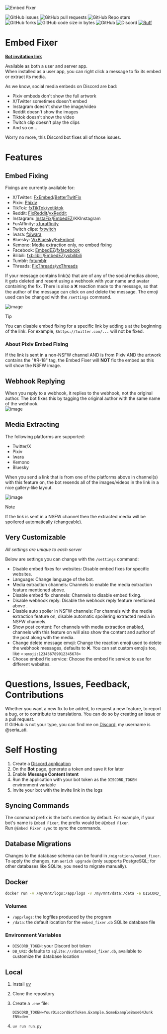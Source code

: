 ![Embed Fixer](https://i.imgur.com/919Gum1.png)  

![GitHub issues](https://img.shields.io/github/issues/seriaati/embed-fixer)
![GitHub pull requests](https://img.shields.io/github/issues-pr/seriaati/embed-fixer)
![GitHub Repo stars](https://img.shields.io/github/stars/seriaati/embed-fixer)
![GitHub forks](https://img.shields.io/github/forks/seriaati/embed-fixer)
![GitHub code size in bytes](https://img.shields.io/github/languages/code-size/seriaati/embed-fixer)
![GitHub](https://img.shields.io/github/license/seriaati/embed-fixer)
![Discord](https://img.shields.io/discord/1000727526194298910?label=Support%20Server&color=5865F2)
[![Ruff](https://img.shields.io/endpoint?url=https://raw.githubusercontent.com/astral-sh/ruff/main/assets/badge/v2.json)](https://github.com/astral-sh/ruff)

# Embed Fixer

[**Bot invitation link**](https://discord.com/oauth2/authorize?client_id=770144963735453696)

Available as both a user and server app.  
When installed as a user app, you can right click a message to fix its embed or extract its media.  

As we know, social media embeds on Discord are bad:  

- Pixiv embeds don't show the full artwork
- X/Twitter sometimes doesn't embed
- Instagram doesn't show the image/video
- Reddit doesn't show the images
- Tiktok doesn't show the video
- Twitch clip doesn't play the clips
- And so on...
  
Worry no more, this Discord bot fixes all of those issues.

# Features

## Embed Fixing

Fixings are currently available for:  

- X/Twitter: [FxEmbed](https://github.com/FxEmbed/FxEmbed)/[BetterTwitFix](https://github.com/dylanpdx/BetterTwitFix)
- Pixiv: [Phixiv](https://github.com/thelaao/phixiv)
- TikTok: [fxTikTok](https://github.com/okdargy/fxTikTok)/[vxtiktok](https://github.com/dylanpdx/vxtiktok)
- Reddit: [FixReddit](https://github.com/MinnDevelopment/fxreddit)/[vxReddit](https://github.com/dylanpdx/vxReddit)
- Instagram: [InstaFix](https://github.com/Wikidepia/InstaFix)/[EmbedEZ](https://github.com/seriaati/embedez)/KKInstagram
- FurAffinity: [xfuraffinity](https://github.com/FirraWoof/xfuraffinity)
- Twitch clips: [fxtwitch](https://github.com/seriaati/fxtwitch)
- Iwara: [fxiwara](https://github.com/seriaati/fxiwara)
- Bluesky: [VixBluesky](https://github.com/Lexedia/VixBluesky)/[FxEmbed](https://github.com/FxEmbed/FxEmbed)
- Kemono: Media extraction only, no embed fixing
- Facebook: [EmbedEZ](https://github.com/seriaati/embedez)/[fxfacebook](https://github.com/seriaati/fxfacebook)
- Bilibili: [fxbilibili](https://github.com/seriaati/fxbilibili)/[EmbedEZ](https://github.com/seriaati/embedez)/[vxbilibili](https://github.com/Pikacnu/BiliBili-Disocrd-Embed)
- Tumblr: [fxtumblr](https://github.com/knuxify/fxtumblr)
- Threads: [FixThreads](https://github.com/milanmdev/fixthreads)/[vxThreads](https://github.com/everettsouthwick/vxThreads)

If your message contains link(s) that are of any of the social medias above, it gets deleted and resent using a webhook with your name and avatar containing the fix. There is also a ❌ reaction made to the message, so that the author of the message can click on and delete the message. The emoji used can be changed with the `/settings` command.

![image](https://github.com/user-attachments/assets/e7c4469b-c5dd-44e8-b923-c8137397a64b)

> [!TIP]
> You can disable embed fixing for a specific link by adding `$` at the beginning of the link. For example, `$https://twitter.com/...` will not be fixed.

### About Pixiv Embed Fixing

If the link is sent in a non-NSFW channel AND is from Pixiv AND the artwork contains the "#R-18" tag, the Embed Fixer will **NOT** fix the embed as this will show the NSFW image.

## Webhook Replying

When you reply to a webhook, it replies to the webhook, not the original author. The bot fixes this by tagging the original author with the same name of the webhook.  
![image](https://iili.io/2RPjJ0Q.png)

## Media Extracting

The following platforms are supported:  

- Twitter/X
- Pixiv
- Iwara
- Kemono
- Bluesky

When you send a link that is from one of the platforms above in channel(s) with this feature on, the bot resends all of the images/videos in the link in a nice gallery-like layout.  

![image](https://iili.io/2RPwDMb.png)  

> [!NOTE]
> If the link is sent in a NSFW channel then the extracted media will be spoilered automatically (changeable).

## Very Customizable

*All settings are unique to each server*  
  
Below are settings you can change with the `/settings` command:  

- Disable embed fixes for websites: Disable embed fixes for specific websites.
- Language: Change language of the bot.
- Media extraction channels: Channels to enable the media extraction feature mentioned above.
- Disable embed fix channels: Channels to disable embed fixing.
- Disable webhook reply: Disable the webhook reply feature mentioned above  .
- Disable auto spoiler in NSFW channels: For channels with the media extraction feature on, disable automatic spoilering extracted media in NSFW channels.
- Show post content: For channels with media extraction enabled, channels with this feature on will also show the content and author of the post along with the media.
- Change delete message emoji: Change the reaction emoji used to delete the webhook messages, defaults to ❌. You can set custom emojis too, like `<:emoji:123456789012345678>`
- Choose embed fix service: Choose the embed fix service to use for different websites.

# Questions, Issues, Feedback, Contributions

Whether you want a new fix to be added, to request a new feature, to report a bug, or to contribute to translations. You can do so by creating an issue or a pull request.  
If GitHub is not your type, you can find me on [Discord](https://discord.com/invite/b22kMKuwbS), my username is @seria_ati.

# Self Hosting

1. Create a [Discord application](https://discord.com/developers/applications)
1. On the **Bot** page, generate a token and save it for later
1. Enable **Message Content Intent**
1. Run the application with your bot token as the `DISCORD_TOKEN` environment variable
1. Invite your bot with the invite link in the logs

## Syncing Commands

The command prefix is the bot's mention by default. For example, if your bot's name is `Embed Fixer`, the prefix would be `@Embed Fixer`.  
Run `@Embed Fixer sync` to sync the commands.

## Database Migrations

Changes to the database schema can be found in `/migrations/embed_fixer`.  
To apply the changes, run `aerich upgrade` (only supports PostgreSQL; for other databases like SQLite, you need to migrate manually).

## Docker

```sh
docker run -v /my/mnt/logs:/app/logs -v /my/mnt/data:/data -e DISCORD_TOKEN=YourDiscordBotToken.Example.SomeExampleBase64Junk ghcr.io/seriaati/embed-fixer:latest
```

### Volumes

- `/app/logs`: the logfiles produced by the program
- `/data`: the default location for the `embed_fixer.db` SQLite database file

### Environment Variables

- `DISCORD_TOKEN`: your Discord bot token
- `DB_URI`: defaults to `sqlite:///data/embed_fixer.db`, available to customize the database location

## Local

1. Install [uv](https://docs.astral.sh/uv/getting-started/installation/)
1. Clone the repository
1. Create a `.env` file:

   ```env
   DISCORD_TOKEN=YourDiscordBotToken.Example.SomeExampleBase64Junk
   ENV=dev
   ```

1. `uv run run.py`
